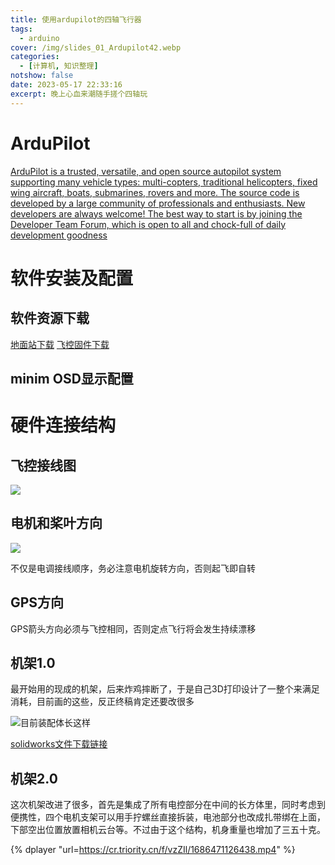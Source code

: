 ```yaml
---
title: 使用ardupilot的四轴飞行器
tags:
  - arduino
cover: /img/slides_01_Ardupilot42.webp
categories:
  - [计算机, 知识整理]
notshow: false
date: 2023-05-17 22:33:16
excerpt: 晚上心血来潮随手搓个四轴玩
---
```

# ArduPilot
[ArduPilot is a trusted, versatile, and open source autopilot system supporting many vehicle types: multi-copters, traditional helicopters, fixed wing aircraft, boats, submarines, rovers and more. The source code is developed by a large community of professionals and enthusiasts. New developers are always welcome! The best way to start is by joining the Developer Team Forum, which is open to all and chock-full of daily development goodness](https://ardupilot.org/)

# 软件安装及配置
## 软件资源下载
[地面站下载](https://cr.triority.cn/f/J0PsK/MP1.3.28.msi)
[飞控固件下载](https://cr.triority.cn/f/p5KIk/ardupilot.rar)

## minim OSD显示配置


# 硬件连接结构
## 飞控接线图
![](20190107165026890.jpg)

## 电机和桨叶方向
![](f9e979ae8c0ee89fe689f15214c04bd.jpg)

不仅是电调接线顺序，务必注意电机旋转方向，否则起飞即自转

## GPS方向
GPS箭头方向必须与飞控相同，否则定点飞行将会发生持续漂移

## 机架1.0
最开始用的现成的机架，后来炸鸡摔断了，于是自己3D打印设计了一整个来满足消耗，目前画的这些，反正终稿肯定还要改很多

![目前装配体长这样](QQ截图20230605143807.png)

[solidworks文件下载链接](apm2.8机架.rar)

## 机架2.0
这次机架改进了很多，首先是集成了所有电控部分在中间的长方体里，同时考虑到便携性，四个电机支架可以用手拧螺丝直接拆装，电池部分也改成扎带绑在上面，下部空出位置放置相机云台等。不过由于这个结构，机身重量也增加了三五十克。

{% dplayer "url=https://cr.triority.cn/f/vzZIl/1686471126438.mp4" %}

